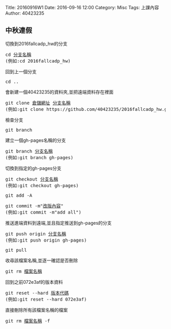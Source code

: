 Title: 20160916W1
Date: 2016-09-16 12:00
Category: Misc
Tags: 上課內容
Author: 40423235

<h2>中秋連假</h2>
<p>切換到2016fallcadp_hw的分支</p>
<pre>cd <u>分支名稱</u>
(例如:cd 2016fallcadp_hw)</pre>
<p>回到上一個分支</p>
<pre>cd ..</pre>
<p>會新建一個40423235的資料夾,並把遠端資料存在裡面</p>
<pre>git clone <u>倉儲網址</u> <u>分支名稱</u>
(例如:git clone https://github.com/40423235/2016fallcadp_hw.git )</pre>
<p>檢查分支</p>
<pre>git branch</pre>
<p>建立一個gh-pages名稱的分支</p>
<pre>git branch <u>分支名稱</u>
(例如:git branch gh-pages)</pre>
<p>切換到指定的gh-pages分支</p>
<pre>git checkout <u>分支名稱</u>
(例如:git checkout gh-pages)</pre>
<pre>git add -A</pre>
<pre>git commit -m"<u>改版內容</u>"
(例如:git commit -m"add all")</pre>
<p>推送進端資料到遠端,並且指定推送到gh-pages的分支</p>
<pre>git push origin <u>分支名稱</u>
(例如:git push origin gh-pages)</pre>
<pre>git pull</pre>
<p>收尋該檔案名稱,並逐一確認是否刪除</p>
<pre>git rm <u>檔案名稱</u></pre>
<p>回到之前072e3af的版本資料</p>
<pre>git reset --hard <u>版本代碼</u>
(例如:git reset --hard 072e3af)</pre>
<p>直接刪除所有該檔案名稱的檔案</p>
<pre>git rm <u>檔案名稱</u> -f</pre>
